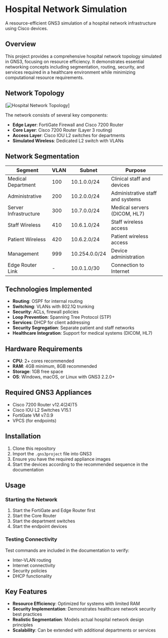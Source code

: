 # Hospital Network Simulation

A resource-efficient GNS3 simulation of a hospital network infrastructure using Cisco devices.

## Overview

This project provides a comprehensive hospital network topology simulated in GNS3, focusing on resource efficiency. It demonstrates essential networking concepts including segmentation, routing, security, and services required in a healthcare environment while minimizing computational resource requirements.

## Network Topology

[![Hospital Network Topology](https://imgur.com/4XQyNOa "Hospital Network Simulation")]

The network consists of several key components:

- **Edge Layer**: FortiGate Firewall and Cisco 7200 Router
- **Core Layer**: Cisco 7200 Router (Layer 3 routing)
- **Access Layer**: Cisco IOU L2 switches for departments
- **Simulated Wireless**: Dedicated L2 switch with VLANs

## Network Segmentation

| Segment | VLAN | Subnet | Purpose |
|---------|------|--------|---------|
| Medical Department | 100 | 10.1.0.0/24 | Clinical staff and devices |
| Administrative | 200 | 10.2.0.0/24 | Administrative staff and systems |
| Server Infrastructure | 300 | 10.7.0.0/24 | Medical servers (DICOM, HL7) |
| Staff Wireless | 410 | 10.6.1.0/24 | Staff wireless access |
| Patient Wireless | 420 | 10.6.2.0/24 | Patient wireless access |
| Management | 999 | 10.254.0.0/24 | Device administration |
| Edge Router Link | - | 10.0.1.0/30 | Connection to Internet |

## Technologies Implemented

- **Routing**: OSPF for internal routing
- **Switching**: VLANs with 802.1Q trunking
- **Security**: ACLs, firewall policies
- **Loop Prevention**: Spanning Tree Protocol (STP)
- **Services**: DHCP for client addressing
- **Security Segregation**: Separate patient and staff networks
- **Healthcare Integration**: Support for medical systems (DICOM, HL7)

## Hardware Requirements

- **CPU**: 2+ cores recommended
- **RAM**: 4GB minimum, 8GB recommended
- **Storage**: 1GB free space
- **OS**: Windows, macOS, or Linux with GNS3 2.2.0+

## Required GNS3 Appliances

- Cisco 7200 Router v12.4(24)T5
- Cisco IOU L2 Switches V15.1
- FortiGate VM v7.0.9
- VPCS (for endpoints)

## Installation


1. Clone this repository
2. Import the `.gns3project` file into GNS3
3. Ensure you have the required appliance images
4. Start the devices according to the recommended sequence in the documentation

## Usage

### Starting the Network

1. Start the FortiGate and Edge Router first
2. Start the Core Router
3. Start the department switches
4. Start the endpoint devices

### Testing Connectivity

Test commands are included in the documentation to verify:
- Inter-VLAN routing
- Internet connectivity
- Security policies
- DHCP functionality

## Key Features

- **Resource Efficiency**: Optimized for systems with limited RAM
- **Security Implementation**: Demonstrates healthcare network security best practices
- **Realistic Segmentation**: Models actual hospital network design principles
- **Scalability**: Can be extended with additional departments or services
